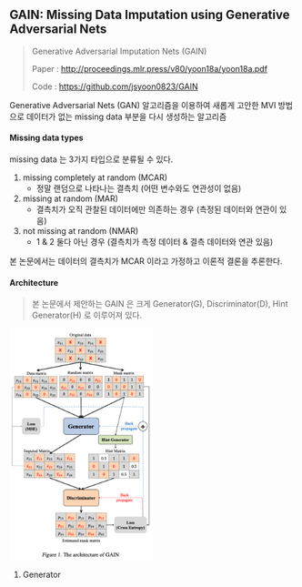 ## GAIN: Missing Data Imputation using Generative Adversarial Nets

> Generative Adversarial Imputation Nets (GAIN)
>
> Paper : http://proceedings.mlr.press/v80/yoon18a/yoon18a.pdf
>
> Code : https://github.com/jsyoon0823/GAIN

Generative Adversarial Nets (GAN) 알고리즘을 이용하여 새롭게 고안한 MVI 방법으로  데이터가 없는 missing data 부분을 다시 생성하는 알고리즘



#### Missing data types

missing data 는 3가지 타입으로 분류될 수 있다.

1. missing completely at random (MCAR)
   * 정말 랜덤으로 나타나는 결측치 (어떤 변수와도 연관성이 없음)
2. missing at random (MAR)
   * 결측치가 오직 관찰된 데이터에만 의존하는 경우 (측정된 데이터와 연관이 있음)
3. not missing at random (NMAR)
   * 1 & 2 둘다 아닌 경우 (결측치가 측정 데이터 & 결측 데이터와 연관 있음)

본 논문에서는 데이터의 결측치가 MCAR 이라고 가정하고 이론적 결론을 추론한다.



#### Architecture

> 본 논문에서 제안하는 GAIN 은 크게 Generator(G), Discriminator(D), Hint Generator(H) 로 이루어져 있다.

<img src="../images/GAIN.png" alt="GAIN" style="zoom:30%;" width="50%" height="50%" />

1. Generator

